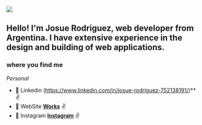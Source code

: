 ![](https://github.com/hebertdev1/hebertdev1/blob/master/javascript.gif)

## Hello! I'm Josue Rodriguez, web developer from Argentina. I have extensive experience in the design and building of web applications.

### where you find me

_Personal_
* :page_with_curl: Linkedin (https://www.linkedin.com/in/josue-rodriguez-752138191/)** :v:
* :page_with_curl: WebSite **[Works](http://josuerodriguez.netlify.app/)** :v:
* :page_with_curl: Instagram **[Instagram](https://www.instagram.com/josue_rodriguezd/)** :v:


